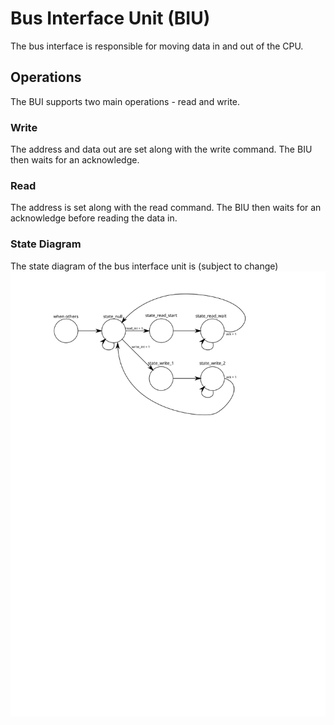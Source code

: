 # Bus Interface Unit (BIU)
The bus interface is responsible for moving data in and out of the
CPU.

## Operations
The BUI supports two main operations - read and write.

### Write
The address and data out are set along with the write command.  The BIU then
waits for an acknowledge.

### Read
The address is set along with the read command.  The BIU then waits for an
acknowledge before reading the data in.

### State Diagram
The state diagram of the bus interface unit is (subject to change)
![BIU State Diagram](./BIU-states.svg)
